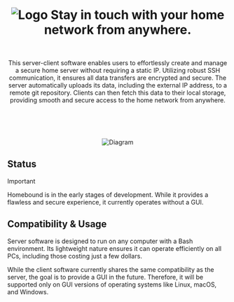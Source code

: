 <h1 align="center">
    <img src="https://github.com/user-attachments/assets/06cc0a10-fc37-4342-b084-6d689e046775" alt="Logo" />
      <b>Stay in touch with your home network from anywhere.</b>
</h1>

</br>
<p align="center">
This server-client software enables users to effortlessly create and manage a secure home server without requiring a static IP. Utilizing robust SSH communication, it ensures all data transfers are encrypted and secure. The server automatically uploads its data, including the external IP address, to a remote git repository. Clients can then fetch this data to their local storage, providing smooth and secure access to the home network from anywhere.
</p>

</br>
</br>
</br>
<p align="center">
<img src="https://github.com/user-attachments/assets/0c994657-f484-465f-98d1-059d51bb3e92" alt="Diagram" />
</p>

## Status

> [!IMPORTANT]
> Homebound is in the early stages of development. While it provides a flawless and secure experience, it currently operates without a GUI.

## Compatibility & Usage

Server software is designed to run on any computer with a Bash environment. Its lightweight nature ensures it can operate efficiently on all PCs, including those costing just a few dollars.

While the client software currently shares the same compatibility as the server, the goal is to provide a GUI in the future. Therefore, it will be supported only on GUI versions of operating systems like Linux, macOS, and Windows.

